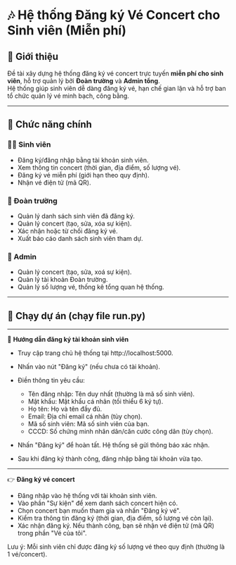 # 🎶 Hệ thống Đăng ký Vé Concert cho Sinh viên (Miễn phí)

## 📌 Giới thiệu
Đề tài xây dựng hệ thống đăng ký vé concert trực tuyến **miễn phí cho sinh viên**, hỗ trợ quản lý bởi **Đoàn trường** và **Admin tổng**.  
Hệ thống giúp sinh viên dễ dàng đăng ký vé, hạn chế gian lận và hỗ trợ ban tổ chức quản lý vé minh bạch, công bằng.

---

## 🎯 Chức năng chính
### 👩‍🎓 Sinh viên
- Đăng ký/đăng nhập bằng tài khoản sinh viên.
- Xem thông tin concert (thời gian, địa điểm, số lượng vé).
- Đăng ký vé miễn phí (giới hạn theo quy định).
- Nhận vé điện tử (mã QR).

### 🏫 Đoàn trường
- Quản lý danh sách sinh viên đã đăng ký.
- Quản lý concert (tạo, sửa, xóa sự kiện).
- Xác nhận hoặc từ chối đăng ký vé.
- Xuất báo cáo danh sách sinh viên tham dự.

### 🔑 Admin
- Quản lý concert (tạo, sửa, xoá sự kiện).
- Quản lý tài khoản Đoàn trường.
- Quản lý số lượng vé, thống kê tổng quan hệ thống.

---

## 🚀 Chạy dự án (chạy file run.py)

---

📝 **Hướng dẫn đăng ký tài khoản sinh viên**

- Truy cập trang chủ hệ thống tại http://localhost:5000.
- Nhấn vào nút "Đăng ký" (nếu chưa có tài khoản).
- Điền thông tin yêu cầu:
  + Tên đăng nhập: Tên duy nhất (thường là mã số sinh viên).
  + Mật khẩu: Mật khẩu cá nhân (tối thiểu 6 ký tự).
  + Họ tên: Họ và tên đầy đủ.
  + Email: Địa chỉ email cá nhân (tùy chọn).
  + Mã số sinh viên: Mã số sinh viên của bạn.
  + CCCD: Số chứng minh nhân dân/căn cước công dân (tùy chọn).


- Nhấn "Đăng ký" để hoàn tất. Hệ thống sẽ gửi thông báo xác nhận.
- Sau khi đăng ký thành công, đăng nhập bằng tài khoản vừa tạo.

---

👉 **Đăng ký vé concert**

- Đăng nhập vào hệ thống với tài khoản sinh viên.
- Vào phần "Sự kiện" để xem danh sách concert hiện có.
- Chọn concert bạn muốn tham gia và nhấn "Đăng ký vé".
- Kiểm tra thông tin đăng ký (thời gian, địa điểm, số lượng vé còn lại).
- Xác nhận đăng ký. Nếu thành công, bạn sẽ nhận vé điện tử (mã QR) trong phần "Vé của tôi".

Lưu ý: Mỗi sinh viên chỉ được đăng ký số lượng vé theo quy định (thường là 1 vé/concert).
